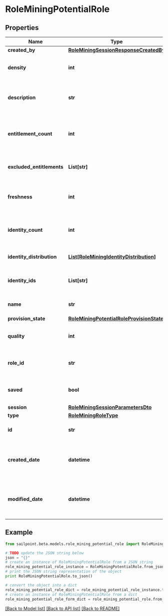 # RoleMiningPotentialRole


## Properties

Name | Type | Description | Notes
------------ | ------------- | ------------- | -------------
**created_by** | [**RoleMiningSessionResponseCreatedBy**](RoleMiningSessionResponseCreatedBy.md) |  | [optional] 
**density** | **int** | The density of a potential role. | [optional] 
**description** | **str** | The description of a potential role. | [optional] 
**entitlement_count** | **int** | The number of entitlements in a potential role. | [optional] 
**excluded_entitlements** | **List[str]** | The list of entitlement ids to be excluded. | [optional] 
**freshness** | **int** | The freshness of a potential role. | [optional] 
**identity_count** | **int** | The number of identities in a potential role. | [optional] 
**identity_distribution** | [**List[RoleMiningIdentityDistribution]**](RoleMiningIdentityDistribution.md) | Identity attribute distribution. | [optional] 
**identity_ids** | **List[str]** | The list of ids in a potential role. | [optional] 
**name** | **str** | Name of the potential role. | [optional] 
**provision_state** | [**RoleMiningPotentialRoleProvisionState**](RoleMiningPotentialRoleProvisionState.md) |  | [optional] 
**quality** | **int** | The quality of a potential role. | [optional] 
**role_id** | **str** | The roleId of a potential role. | [optional] 
**saved** | **bool** | The potential role&#39;s saved status. | [optional] 
**session** | [**RoleMiningSessionParametersDto**](RoleMiningSessionParametersDto.md) |  | [optional] 
**type** | [**RoleMiningRoleType**](RoleMiningRoleType.md) |  | [optional] 
**id** | **str** | Id of the potential role | [optional] 
**created_date** | **datetime** | The date-time when this potential role was created. | [optional] 
**modified_date** | **datetime** | The date-time when this potential role was modified. | [optional] 

## Example

```python
from sailpoint.beta.models.role_mining_potential_role import RoleMiningPotentialRole

# TODO update the JSON string below
json = "{}"
# create an instance of RoleMiningPotentialRole from a JSON string
role_mining_potential_role_instance = RoleMiningPotentialRole.from_json(json)
# print the JSON string representation of the object
print RoleMiningPotentialRole.to_json()

# convert the object into a dict
role_mining_potential_role_dict = role_mining_potential_role_instance.to_dict()
# create an instance of RoleMiningPotentialRole from a dict
role_mining_potential_role_form_dict = role_mining_potential_role.from_dict(role_mining_potential_role_dict)
```
[[Back to Model list]](../README.md#documentation-for-models) [[Back to API list]](../README.md#documentation-for-api-endpoints) [[Back to README]](../README.md)


